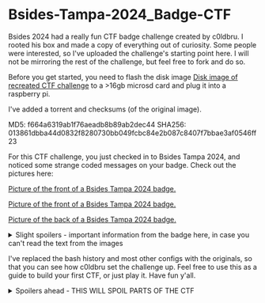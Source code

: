 # Bsides-Tampa-2024_Badge-CTF

Bsides 2024 had a really fun CTF badge challenge created by c0ldbru. I rooted his box and made a copy of everything out of curiosity. Some people were interested, so I've uploaded the challenge's starting point here. I will not be mirroring the rest of the challenge, but feel free to fork and do so.

Before you get started, you need to flash the disk image [Disk image of recreated CTF challenge](https://nextcloud.l3pr.org/s/aPssoP4f9ZDZKSY) to a >16gb microsd card and plug it into a raspberry pi.

I've added a torrent and checksums (of the original image).

MD5: f664a6319ab1f76aeadb8b89ab2dec44
SHA256: 013861dbba44d0832f8280730bb049fcbc84e2b087c8407f7bbae3af0546ff23

For this CTF challenge, you just checked in to Bsides Tampa 2024, and noticed some strange coded messages on your badge. Check out the pictures here:

[Picture of the front of a Bsides Tampa 2024 badge.](assets/badgepics/Front1.png)

[Picture of the front of a Bsides Tampa 2024 badge.](assets/badgepics/Front2.png)

[Picture of the back of a Bsides Tampa 2024 badge.](assets/badgepics/Back.png)

<details>
<summary>Slight spoilers - important information from the badge here, in case you can't read the text from the images</summary>

535349443A206861726F6C64504153533A2042536964657332303234

fpna gur argjbex

The text starting with 'nubx' could not be typed here. It decodes to
<details>
<summary>Decoded</summary>
East of Berlin
</details>

</details>

I've replaced the bash history and most other configs with the originals, so that you can see how c0ldbru set the challenge up. Feel free to use this as a guide to build your first CTF, or just play it. Have fun y'all.

<details>
<summary>Spoilers ahead - THIS WILL SPOIL PARTS OF THE CTF</summary>

In case of troubleshooting, or if you want to poke around:

OS: Raspbian OS (Bullseye)

Username:c0ldbru

Password (Changed form original):ItIsNotSafeToGoBsidesAlone

Network name (SSID):harold

Network password:Bsides2024

</details>
